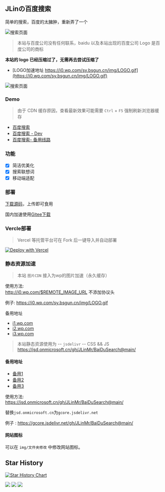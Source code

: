 ## JLinの百度搜索

简单的搜索，百度的太臃肿，重新弄了一个

![搜索页面](https://s2.loli.net/2023/10/16/5fnWV8GPkpqvwuK.png)

>本站与百度公司没有任何联系，baidu 以及本站出现的百度公司 Logo 是百度公司的商标

**本站的 logo 已经压缩过了，无需再去尝试压缩了**

- [LOGO加速地址 https://i0.wp.com/sy.bsgun.cn/img/LOGO.gif](https://i0.wp.com/sy.bsgun.cn/img/LOGO.gif)

![搜索页面](https://i0.wp.com/sy.bsgun.cn/img/LOGO.gif)

### Demo

>由于 CDN 缓存原因，查看最新效果可能需要 `Ctrl` + `F5` 强制刷新浏览器缓存

- [百度搜索](https://sy.bsgun.cn)
- [百度搜索 - Dev](https://m.bsgun.cn)
- [百度搜索- 备用线路](https://jlinmr.gitee.io/baidusearch/)

### 功能

- [x] 简洁优美化
- [x] 搜索联想词
- [x] 移动端适配

### 部署

[下载源码](https://github.com/JLinMr/BaiDuSearch/releases)，上传即可食用

国内加速使用[Gitee下载](https://gitee.com/JLinMr/BaiDuSearch/releases)

### Vercle部署

>Vercel 等托管平台可在 Fork 后一键导入并自动部署

[![Deploy with Vercel](https://vercel.com/button)](https://vercel.com/new/clone?repository-url=https://github.com/JLinMr/BaiDuSearch&repository-name=BaiDuSearch)

### 静态资源加速 

>本站 `图片CDN` 接入为wp的图片加速（永久缓存）

使用方法:  
http://i0.wp.com/$REMOTE_IMAGE_URL  不添加协议头

例子:  https://i0.wp.com/sy.bsgun.cn/img/LOGO.gif

备用地址

- [i1.wp.com](https://i1.wp.com) 
- [i2.wp.com](https://i2.wp.com)
- [i3.wp.com](https://i3.wp.com)

>本站静态资源使用为 -- `jsdelivr` -- CSS && JS
https://jsd.onmicrosoft.cn/gh/JLinMr/BaiDuSearch@main/

#### 备用地址

- [备用1](https://cdn.jsdelivr.net/gh/JLinMr/BaiDuSearch@main/)
- [备用2](https://fastly.jsdelivr.net/gh/JLinMr/BaiDuSearch@main/) 
- [备用3](https://gcore.jsdelivr.net/gh/JLinMr/BaiDuSearch@main/)

使用方法:  
https://jsd.onmicrosoft.cn/gh/JLinMr/BaiDuSearch@main/

替换`jsd.onmicrosoft.cn`为`gcore.jsdelivr.net`

例子 :  https://gcore.jsdelivr.net/gh/JLinMr/BaiDuSearch@main/

#### 网站图标

可以在 `img/文件夹修改` 中修改网站图标。

## Star History

[![Star History Chart](https://api.star-history.com/svg?repos=LinMr/BaiDuSearch&type=Date)](https://star-history.com/#LinMr/BaiDuSearch&Date)

<a title="SSL" target="_blank" href="https://myssl.com/seal/detail?domain=blog.imsyy.top"><img src="https://img.shields.io/badge/MySSL-安全认证-brightgreen"></a>&nbsp;<a title="CDN" target="_blank" href="https://cdnjs.com/"><img src="https://img.shields.io/badge/CDN-jsdelivr-red"></a>&nbsp;<a title="Copyright" target="_blank" href="https://imsyy.top/"><img src="https://img.shields.io/badge/Copyright%20%C2%A9%202020--2023-JLinmr-blue"></a>